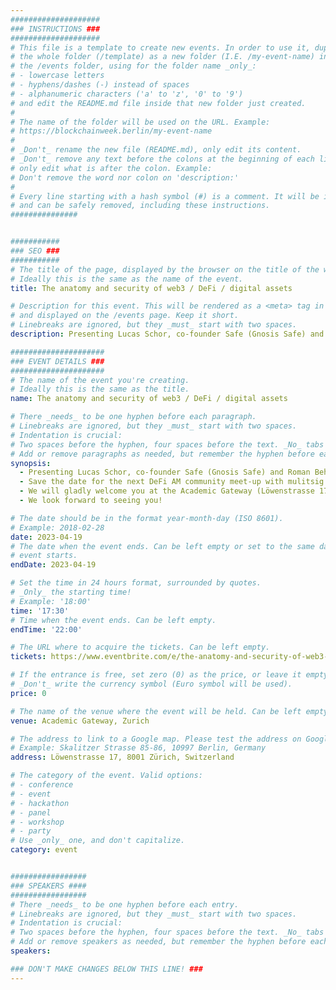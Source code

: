 ```yaml
---
####################
### INSTRUCTIONS ###
####################
# This file is a template to create new events. In order to use it, duplicate
# the whole folder (/template) as a new folder (I.E. /my-event-name) inside of
# the /events folder, using for the folder name _only_:
# - lowercase letters
# - hyphens/dashes (-) instead of spaces
# - alphanumeric characters ('a' to 'z', '0' to '9')
# and edit the README.md file inside that new folder just created.
#
# The name of the folder will be used on the URL. Example:
# https://blockchainweek.berlin/my-event-name
#
# _Don't_ rename the new file (README.md), only edit its content.
# _Don't_ remove any text before the colons at the beginning of each line,
# only edit what is after the colon. Example:
# Don't remove the word nor colon on 'description:'
#
# Every line starting with a hash symbol (#) is a comment. It will be ignored
# and can be safely removed, including these instructions.
###############


###########
### SEO ###
###########
# The title of the page, displayed by the browser on the title of the window.
# Ideally this is the same as the name of the event.
title: The anatomy and security of web3 / DeFi / digital assets

# Description for this event. This will be rendered as a <meta> tag in the HTML,
# and displayed on the /events page. Keep it short.
# Linebreaks are ignored, but they _must_ start with two spaces.
description: Presenting Lucas Schor, co-founder Safe (Gnosis Safe) and Roman Behma, Co-founder and CEO Nerif Network

#####################
### EVENT DETAILS ###
#####################
# The name of the event you're creating.
# Ideally this is the same as the title.
name: The anatomy and security of web3 / DeFi / digital assets

# There _needs_ to be one hyphen before each paragraph.
# Linebreaks are ignored, but they _must_ start with two spaces.
# Indentation is crucial:
# Two spaces before the hyphen, four spaces before the text. _No_ tabs allowed.
# Add or remove paragraphs as needed, but remember the hyphen before each entry.
synopsis:
  - Presenting Lucas Schor, co-founder Safe (Gnosis Safe) and Roman Behma, Co-founder and CEO Nerif Network
  - Save the date for the next DeFi AM community meet-up with mulitsig Safe and Nerif Network. 
  - We will gladly welcome you at the Academic Gateway (Löwenstrasse 17, 8001 Zürich)
  - We look forward to seeing you!

# The date should be in the format year-month-day (ISO 8601).
# Example: 2018-02-28
date: 2023-04-19
# The date when the event ends. Can be left empty or set to the same day the
# event starts.
endDate: 2023-04-19

# Set the time in 24 hours format, surrounded by quotes.
# _Only_ the starting time!
# Example: '18:00'
time: '17:30'
# Time when the event ends. Can be left empty.
endTime: '22:00'

# The URL where to acquire the tickets. Can be left empty.
tickets: https://www.eventbrite.com/e/the-anatomy-and-security-of-web3-defi-digital-assets-tickets-611404686877

# If the entrance is free, set zero (0) as the price, or leave it empty.
# _Don't_ write the currency symbol (Euro symbol will be used).
price: 0

# The name of the venue where the event will be held. Can be left empty.
venue: Academic Gateway, Zurich

# The address to link to a Google map. Please test the address on Google Maps.
# Example: Skalitzer Strasse 85-86, 10997 Berlin, Germany
address: Löwenstrasse 17, 8001 Zürich, Switzerland

# The category of the event. Valid options:
# - conference
# - event
# - hackathon
# - panel
# - workshop
# - party
# Use _only_ one, and don't capitalize.
category: event


#################
### SPEAKERS ####
#################
# There _needs_ to be one hyphen before each entry.
# Linebreaks are ignored, but they _must_ start with two spaces.
# Indentation is crucial:
# Two spaces before the hyphen, four spaces before the text. _No_ tabs allowed.
# Add or remove speakers as needed, but remember the hyphen before each entry.
speakers:

### DON'T MAKE CHANGES BELOW THIS LINE! ###
---
```


<!-- ### DON'T MAKE CHANGES BELOW THIS LINE! ### -->

<Event-Content/>

